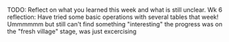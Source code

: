 TODO: Reflect on what you learned this week and what is still unclear.
Wk 6 reflection: Have tried some basic operations with several tables that week! 
Ummmmmm but still can't find something "interesting"
the progress was on the "fresh village" stage, was just excercising 